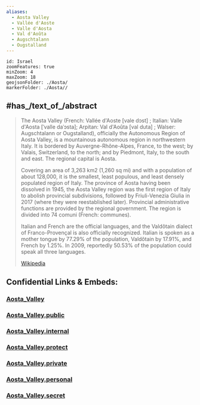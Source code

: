 ```yaml
---
aliases:
  - Aosta Valley
  - Vallée d'Aoste
  - Valle d'Aosta
  - Val d'Aoûta
  - Augschtalann
  - Ougstalland
---
```


```leaflet
id: Israel
zoomFeatures: true 
minZoom: 4 
maxZoom: 18
geojsonFolder: ./Aosta/
markerFolder: ./Aosta//
```



## #has_/text_of_/abstract  


> The Aosta Valley (French: Vallée d'Aoste [vale dɔst] ; Italian: Valle d'Aosta [ˈvalle daˈɔsta]; Arpitan: Val d'Aoûta [val duta] ; Walser: Augschtalann or Ougstalland), 
> officially the Autonomous Region of Aosta Valley, 
> is a mountainous autonomous region in northwestern Italy. 
> It is bordered by Auvergne-Rhône-Alpes, France, to the west; 
> by Valais, Switzerland, to the north; 
> and by Piedmont, Italy, to the south and east. 
> The regional capital is Aosta.
>
> Covering an area of 3,263 km2 (1,260 sq mi) and with a population of about 128,000, 
> it is the smallest, least populous, and least densely populated region of Italy. 
> The province of Aosta having been dissolved in 1945, 
> the Aosta Valley region was the first region of Italy to abolish provincial subdivisions, 
> followed by Friuli-Venezia Giulia in 2017 (where they were reestablished later). 
> Provincial administrative functions are provided by the regional government. 
> The region is divided into 74 comuni (French: communes).
>
> Italian and French are the official languages, 
> and the Valdôtain dialect of Franco-Provençal is also officially recognized. 
> Italian is spoken as a mother tongue by 77.29% of the population, 
> Valdôtain by 17.91%, and French by 1.25%. 
> In 2009, reportedly 50.53% of the population could speak all three languages.
>
> [Wikipedia](https://en.wikipedia.org/wiki/Aosta%20Valley) 


## Confidential Links & Embeds: 

### [Aosta_Valley](/_Standards/Earth/Continent/Europe/Europe~South/Italy/regions~Italy/Aosta_Valley.md) 

### [Aosta_Valley.public](/_public/Earth/Continent/Europe/Europe~South/Italy/regions~Italy/Aosta_Valley.public.md) 

### [Aosta_Valley.internal](/_internal/Earth/Continent/Europe/Europe~South/Italy/regions~Italy/Aosta_Valley.internal.md) 

### [Aosta_Valley.protect](/_protect/Earth/Continent/Europe/Europe~South/Italy/regions~Italy/Aosta_Valley.protect.md) 

### [Aosta_Valley.private](/_private/Earth/Continent/Europe/Europe~South/Italy/regions~Italy/Aosta_Valley.private.md) 

### [Aosta_Valley.personal](/_personal/Earth/Continent/Europe/Europe~South/Italy/regions~Italy/Aosta_Valley.personal.md) 

### [Aosta_Valley.secret](/_secret/Earth/Continent/Europe/Europe~South/Italy/regions~Italy/Aosta_Valley.secret.md)


